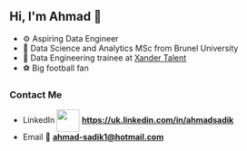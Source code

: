 ## Hi, I'm Ahmad 👋

- ⚙️ Aspiring Data Engineer
- 🏫 Data Science and Analytics MSc from Brunel University
- 📖 Data Engineering trainee at [Xander Talent](https://www.xandertalent.com/)
- ⚽ Big football fan

### Contact Me

- LinkedIn <a target="blank"><img align="center" src="https://cdn.jsdelivr.net/gh/devicons/devicon/icons/linkedin/linkedin-original.svg" height="40" width="40" /></a>
**https://uk.linkedin.com/in/ahmadsadik**
- Email 📧
**ahmad-sadik1@hotmail.com**

<!--
**ahmadsadik123/ahmadsadik123** is a ✨ _special_ ✨ repository because its `README.md` (this file) appears on your GitHub profile.

Here are some ideas to get you started:

- 🔭 I’m currently working on ...
- 🌱 I’m currently learning ...
- 👯 I’m looking to collaborate on ...
- 🤔 I’m looking for help with ...
- 💬 Ask me about ...
- 📫 How to reach me: ...
- 😄 Pronouns: ...
- ⚡ Fun fact: ...
-->

